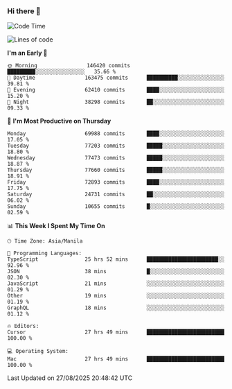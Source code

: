 ### Hi there 👋

<!--START_SECTION:waka-->
![Code Time](http://img.shields.io/badge/Code%20Time-6%2C228%20hrs%2022%20mins-blue)

![Lines of code](https://img.shields.io/badge/From%20Hello%20World%20I%27ve%20Written-140.1%20million%20lines%20of%20code-blue)

**I'm an Early 🐤** 

```text
🌞 Morning                146420 commits      █████████░░░░░░░░░░░░░░░░   35.66 % 
🌆 Daytime                163475 commits      ██████████░░░░░░░░░░░░░░░   39.81 % 
🌃 Evening                62410 commits       ████░░░░░░░░░░░░░░░░░░░░░   15.20 % 
🌙 Night                  38298 commits       ██░░░░░░░░░░░░░░░░░░░░░░░   09.33 % 
```
📅 **I'm Most Productive on Thursday** 

```text
Monday                   69988 commits       ████░░░░░░░░░░░░░░░░░░░░░   17.05 % 
Tuesday                  77203 commits       █████░░░░░░░░░░░░░░░░░░░░   18.80 % 
Wednesday                77473 commits       █████░░░░░░░░░░░░░░░░░░░░   18.87 % 
Thursday                 77660 commits       █████░░░░░░░░░░░░░░░░░░░░   18.91 % 
Friday                   72893 commits       ████░░░░░░░░░░░░░░░░░░░░░   17.75 % 
Saturday                 24731 commits       ██░░░░░░░░░░░░░░░░░░░░░░░   06.02 % 
Sunday                   10655 commits       █░░░░░░░░░░░░░░░░░░░░░░░░   02.59 % 
```


📊 **This Week I Spent My Time On** 

```text
🕑︎ Time Zone: Asia/Manila

💬 Programming Languages: 
TypeScript               25 hrs 52 mins      ███████████████████████░░   92.96 % 
JSON                     38 mins             █░░░░░░░░░░░░░░░░░░░░░░░░   02.30 % 
JavaScript               21 mins             ░░░░░░░░░░░░░░░░░░░░░░░░░   01.29 % 
Other                    19 mins             ░░░░░░░░░░░░░░░░░░░░░░░░░   01.19 % 
GraphQL                  18 mins             ░░░░░░░░░░░░░░░░░░░░░░░░░   01.12 % 

🔥 Editors: 
Cursor                   27 hrs 49 mins      █████████████████████████   100.00 % 

💻 Operating System: 
Mac                      27 hrs 49 mins      █████████████████████████   100.00 % 
```


 Last Updated on 27/08/2025 20:48:42 UTC
<!--END_SECTION:waka-->


<!--
**rad182/rad182** is a ✨ _special_ ✨ repository because its `README.md` (this file) appears on your GitHub profile.

Here are some ideas to get you started:

- 🔭 I’m currently working on ...
- 🌱 I’m currently learning ...
- 👯 I’m looking to collaborate on ...
- 🤔 I’m looking for help with ...
- 💬 Ask me about ...
- 📫 How to reach me: ...
- 😄 Pronouns: ...
- ⚡ Fun fact: ...
-->
